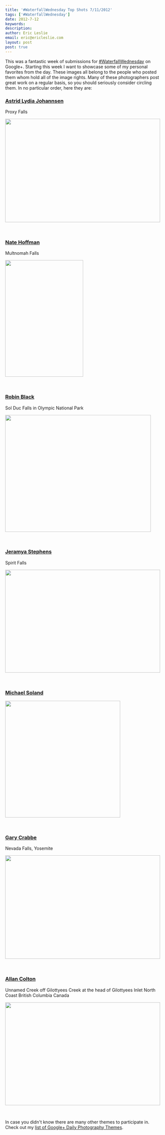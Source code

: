 ```yaml
---
title: '#WaterfallWednesday Top Shots 7/11/2012'
tags: ['#WaterfallWednesday']
date: 2012-7-12
keywords: 
description: 
author: Eric Leslie
email: eric@ericleslie.com
layout: post
post: true 
---
```


This was a fantastic week of submissions for <a href="https://plus.google.com/u/0/s/%23WaterfallWednesday">#WaterfallWednesday</a> on Google+. Starting this week I want to showcase some of my personal favorites from the day. These images all belong to the people who posted them whom hold all of the image rights. Many of these photographers post great work on a regular basis, so you should seriously consider circling them. In no particular order, here they are:
<h3><a href="https://plus.google.com/u/0/113690230649239145438" rel="author">Astrid Lydia Johannsen</a></h3>
Proxy Falls

<a href="https://plus.google.com/u/0/113690230649239145438/posts/aViUmkA8JyX"><img class="alignnone" title="Upper Proxy Falls in Oregon" src="https://lh5.googleusercontent.com/-ZjFxdSILTeQ/T_2X9siBzhI/AAAAAAAAEdw/356nsSw5swo/w497-h373/08-Upper-Proxy-Falls.png" alt="" width="497" height="331" /></a>

&nbsp;
<h3><a href="https://plus.google.com/u/0/108756622660028924063" rel="author">Nate Hoffman</a></h3>
Multnomah Falls

<a href="https://plus.google.com/u/0/108756622660028924063/posts/KkVRF2xEmYs"><img class="alignnone" title="Multnomah Falls" src="https://lh6.googleusercontent.com/-j_C4PuHBHJc/T_1-pAR0PqI/AAAAAAAAFZM/shGw_qtOe88/w497-h373/Multnomah_Falls___Washed_Out_by_strangledbyart.jpg" alt="" width="250" height="373" /></a>

&nbsp;
<h3><a href="https://plus.google.com/u/0/111485501208531423117" rel="author">Robin Black</a></h3>
Sol Duc Falls in Olympic National Park

<a href="https://plus.google.com/u/0/111485501208531423117/posts/1xHzQCrEnot"><img class="alignnone" title="Sol Duc Falls in Olympic National Park" src="https://lh4.googleusercontent.com/-PsuTvIl7nEk/T_2Eh0ZP6SI/AAAAAAAAEL0/k2WWW1dpaw8/w497-h373/sol%2Bduc%2B2.jpg" alt="" width="467" height="374" /></a>

&nbsp;
<h3><a href="https://plus.google.com/u/0/116162202951508613612" rel="author">Jeramya Stephens</a></h3>
Spirit Falls

<a href="https://plus.google.com/u/0/116162202951508613612/posts/jbkVUS9CruT"><img class="alignnone" title="Spirit Falls" src="https://lh3.googleusercontent.com/-oLXec5O2z9w/T_2ov13uvUI/AAAAAAAABkA/CwhF2k6s48Y/w497-h373/Spirit%2BFalls-WM.jpg" alt="" width="497" height="329" /></a>

&nbsp;
<h3><a href="https://plus.google.com/u/0/104786753871247948170" rel="author">Michael Soland</a></h3>
<a href="https://plus.google.com/u/0/104786753871247948170/posts/3emKWWhUMND"><img class="alignnone" title="Waterfall" src="https://lh4.googleusercontent.com/-E8I5t9ZHh-I/T_3C-GQmMBI/AAAAAAAAX0g/Q4rGVJu9xV4/w497-h373/2012%2BSummer%2BRoad%2BTrip-4114.jpg" alt="" width="369" height="373" /></a>

&nbsp;
<h3><a href="https://plus.google.com/u/0/100892612779426154375" rel="author">Gary Crabbe</a></h3>
Nevada Falls, Yosemite

<a href="https://plus.google.com/u/0/100892612779426154375/posts/5QHazphnFME"><img class="alignnone" title="Nevada Falls" src="https://lh5.googleusercontent.com/-ClxbcQ_8e2I/T_5JR9IHE4I/AAAAAAAAQtg/TFUvwtUkfiU/w497-h373/110719_YOS-0063_900.jpg" alt="" width="497" height="331" /></a>

&nbsp;
<h3><a href="https://plus.google.com/u/0/108034523287579313156" rel="author">Allan Colton</a></h3>
Unnamed Creek off Gilottyees Creek at the head of Gilottyees Inlet North Coast British Columbia Canada

<a href="https://plus.google.com/u/0/108034523287579313156/posts/asxvqGZK7fu"><img class="alignnone" title="Unnamed Creek off Gilottyees Creek at the head of Gilottyees Inlet North Coast British Columbia Canada" src="https://lh5.googleusercontent.com/-qEqn_fbc4Vs/T_16HX-KJnI/AAAAAAAAIxM/j-TTzlckoqk/w497-h373/DSC_9997Alt+copy.jpg" alt="" width="497" height="329" /></a>

&nbsp;

In case you didn't know there are many other themes to participate in. Check out my <a href="http://ericleslie.com/guides/daily-photography-themes-googleplus">list of Google+ Daily Photography Themes</a>.
